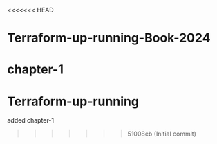<<<<<<< HEAD
# Terraform-up-running-Book-2024
chapter-1
=======
# Terraform-up-running
added chapter-1
>>>>>>> 51008eb (Initial commit)
